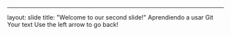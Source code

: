
---
layout: slide
title: "Welcome to our second slide!"
Aprendiendo a usar Git
Your text
Use the left arrow to go back!
